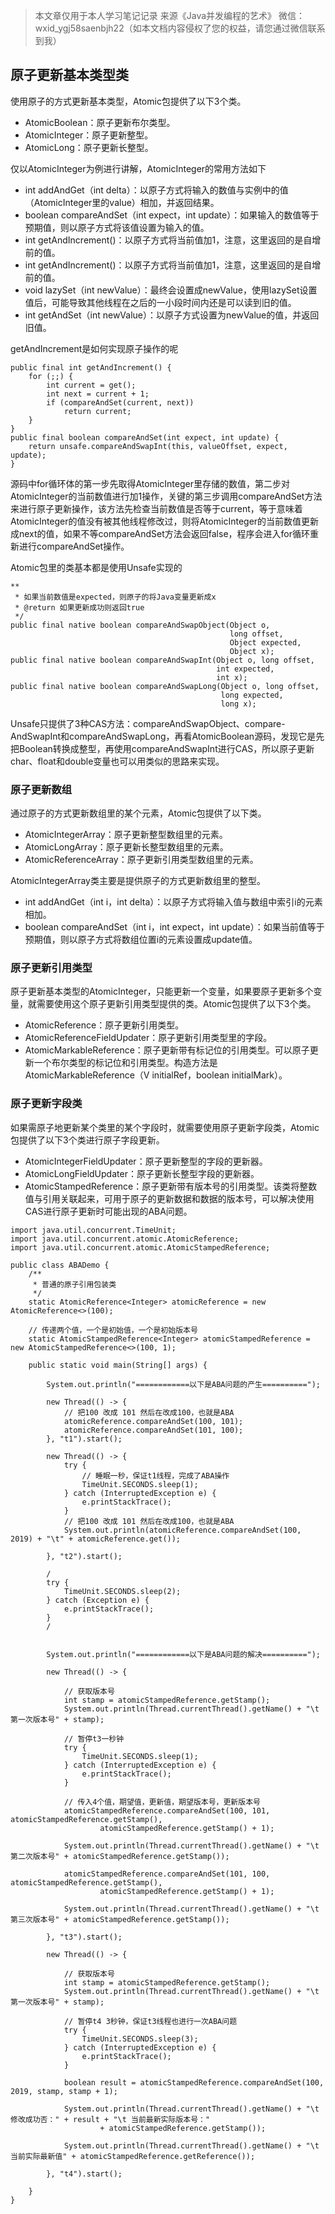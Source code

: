 

> 本文章仅用于本人学习笔记记录
> 来源《Java并发编程的艺术》
> 微信：wxid_ygj58saenbjh22（如本文档内容侵权了您的权益，请您通过微信联系到我）

## 原子更新基本类型类

使用原子的方式更新基本类型，Atomic包提供了以下3个类。

- AtomicBoolean：原子更新布尔类型。
- AtomicInteger：原子更新整型。
- AtomicLong：原子更新长整型。

仅以AtomicInteger为例进行讲解，AtomicInteger的常用方法如下

- int addAndGet（int delta）：以原子方式将输入的数值与实例中的值（AtomicInteger里的value）相加，并返回结果。
- boolean compareAndSet（int expect，int update）：如果输入的数值等于预期值，则以原子方式将该值设置为输入的值。
- int getAndIncrement()：以原子方式将当前值加1，注意，这里返回的是自增前的值。
- int getAndIncrement()：以原子方式将当前值加1，注意，这里返回的是自增前的值。
- void lazySet（int newValue）：最终会设置成newValue，使用lazySet设置值后，可能导致其他线程在之后的一小段时间内还是可以读到旧的值。
- int getAndSet（int newValue）：以原子方式设置为newValue的值，并返回旧值。

getAndIncrement是如何实现原子操作的呢

```
public final int getAndIncrement() {
    for (;;) {
        int current = get();
        int next = current + 1;
        if (compareAndSet(current, next))
            return current;
    }
}
public final boolean compareAndSet(int expect, int update) {
    return unsafe.compareAndSwapInt(this, valueOffset, expect, update);
}
```

源码中for循环体的第一步先取得AtomicInteger里存储的数值，第二步对AtomicInteger的当前数值进行加1操作，关键的第三步调用compareAndSet方法来进行原子更新操作，该方法先检查当前数值是否等于current，等于意味着AtomicInteger的值没有被其他线程修改过，则将AtomicInteger的当前数值更新成next的值，如果不等compareAndSet方法会返回false，程序会进入for循环重新进行compareAndSet操作。

Atomic包里的类基本都是使用Unsafe实现的

```
**
 * 如果当前数值是expected，则原子的将Java变量更新成x
 * @return 如果更新成功则返回true
 */
public final native boolean compareAndSwapObject(Object o,
                                                 long offset,
                                                 Object expected,
                                                 Object x);
public final native boolean compareAndSwapInt(Object o, long offset,
                                              int expected,
                                              int x);
public final native boolean compareAndSwapLong(Object o, long offset,
                                               long expected,
                                               long x);
```

Unsafe只提供了3种CAS方法：compareAndSwapObject、compare-AndSwapInt和compareAndSwapLong，再看AtomicBoolean源码，发现它是先把Boolean转换成整型，再使用compareAndSwapInt进行CAS，所以原子更新char、float和double变量也可以用类似的思路来实现。

### 原子更新数组

通过原子的方式更新数组里的某个元素，Atomic包提供了以下类。

- AtomicIntegerArray：原子更新整型数组里的元素。
- AtomicLongArray：原子更新长整型数组里的元素。
- AtomicReferenceArray：原子更新引用类型数组里的元素。

AtomicIntegerArray类主要是提供原子的方式更新数组里的整型。

- int addAndGet（int i，int delta）：以原子方式将输入值与数组中索引i的元素相加。
- boolean compareAndSet（int i，int expect，int update）：如果当前值等于预期值，则以原子方式将数组位置i的元素设置成update值。

### 原子更新引用类型

原子更新基本类型的AtomicInteger，只能更新一个变量，如果要原子更新多个变量，就需要使用这个原子更新引用类型提供的类。Atomic包提供了以下3个类。

- AtomicReference：原子更新引用类型。
- AtomicReferenceFieldUpdater：原子更新引用类型里的字段。
- AtomicMarkableReference：原子更新带有标记位的引用类型。可以原子更新一个布尔类型的标记位和引用类型。构造方法是AtomicMarkableReference（V initialRef，boolean initialMark）。

### 原子更新字段类

如果需原子地更新某个类里的某个字段时，就需要使用原子更新字段类，Atomic包提供了以下3个类进行原子字段更新。

- AtomicIntegerFieldUpdater：原子更新整型的字段的更新器。
- AtomicLongFieldUpdater：原子更新长整型字段的更新器。
- AtomicStampedReference：原子更新带有版本号的引用类型。该类将整数值与引用关联起来，可用于原子的更新数据和数据的版本号，可以解决使用CAS进行原子更新时可能出现的ABA问题。

```
import java.util.concurrent.TimeUnit;
import java.util.concurrent.atomic.AtomicReference;
import java.util.concurrent.atomic.AtomicStampedReference;

public class ABADemo {
    /**
     * 普通的原子引用包装类
     */
    static AtomicReference<Integer> atomicReference = new AtomicReference<>(100);

    // 传递两个值，一个是初始值，一个是初始版本号
    static AtomicStampedReference<Integer> atomicStampedReference = new AtomicStampedReference<>(100, 1);

    public static void main(String[] args) {

        System.out.println("============以下是ABA问题的产生==========");

        new Thread(() -> {
            // 把100 改成 101 然后在改成100，也就是ABA
            atomicReference.compareAndSet(100, 101);
            atomicReference.compareAndSet(101, 100);
        }, "t1").start();

        new Thread(() -> {
            try {
                // 睡眠一秒，保证t1线程，完成了ABA操作
                TimeUnit.SECONDS.sleep(1);
            } catch (InterruptedException e) {
                e.printStackTrace();
            }
            // 把100 改成 101 然后在改成100，也就是ABA
            System.out.println(atomicReference.compareAndSet(100, 2019) + "\t" + atomicReference.get());

        }, "t2").start();

        /
        try {
            TimeUnit.SECONDS.sleep(2);
        } catch (Exception e) {
            e.printStackTrace();
        }
        /


        System.out.println("============以下是ABA问题的解决==========");

        new Thread(() -> {

            // 获取版本号
            int stamp = atomicStampedReference.getStamp();
            System.out.println(Thread.currentThread().getName() + "\t 第一次版本号" + stamp);

            // 暂停t3一秒钟
            try {
                TimeUnit.SECONDS.sleep(1);
            } catch (InterruptedException e) {
                e.printStackTrace();
            }

            // 传入4个值，期望值，更新值，期望版本号，更新版本号
            atomicStampedReference.compareAndSet(100, 101, atomicStampedReference.getStamp(),
                    atomicStampedReference.getStamp() + 1);

            System.out.println(Thread.currentThread().getName() + "\t 第二次版本号" + atomicStampedReference.getStamp());

            atomicStampedReference.compareAndSet(101, 100, atomicStampedReference.getStamp(),
                    atomicStampedReference.getStamp() + 1);

            System.out.println(Thread.currentThread().getName() + "\t 第三次版本号" + atomicStampedReference.getStamp());

        }, "t3").start();

        new Thread(() -> {

            // 获取版本号
            int stamp = atomicStampedReference.getStamp();
            System.out.println(Thread.currentThread().getName() + "\t 第一次版本号" + stamp);

            // 暂停t4 3秒钟，保证t3线程也进行一次ABA问题
            try {
                TimeUnit.SECONDS.sleep(3);
            } catch (InterruptedException e) {
                e.printStackTrace();
            }

            boolean result = atomicStampedReference.compareAndSet(100, 2019, stamp, stamp + 1);

            System.out.println(Thread.currentThread().getName() + "\t 修改成功否：" + result + "\t 当前最新实际版本号："
                    + atomicStampedReference.getStamp());

            System.out.println(Thread.currentThread().getName() + "\t 当前实际最新值" + atomicStampedReference.getReference());

        }, "t4").start();

    }
}
```